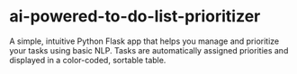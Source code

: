 # ai-powered-to-do-list-prioritizer
A simple, intuitive Python Flask app that helps you manage and prioritize your tasks using basic NLP. Tasks are automatically assigned priorities and displayed in a color-coded, sortable table.  
